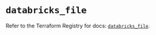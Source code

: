 # `databricks_file`

Refer to the Terraform Registry for docs: [`databricks_file`](https://registry.terraform.io/providers/databricks/databricks/1.47.0/docs/resources/file).
